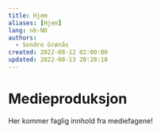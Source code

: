 ```yaml
---
title: Hjem
aliases: [Hjem]
lang: nb-NO
authors:
  - Sondre Grønås
created: 2022-08-12 02:00:00
updated: 2022-08-13 20:28:18
---
```

# Medieproduksjon
Her kommer faglig innhold fra mediefagene!